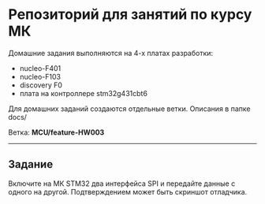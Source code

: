 # Репозиторий для занятий по курсу МК

Домашние задания выполняются на 4-х платах разработки:

- nucleo-F401
- nucleo-F103
- discovery F0
- плата на контроллере stm32g431cbt6

Для домашних заданий создаются отдельные ветки. Описания в папке docs/

Ветка: **MCU/feature-HW003**

---

## Задание

Включите на МК STM32 два интерфейса SPI и передайте данные с одного на другой.
Подтверждением может быть скриншот отладчика.
